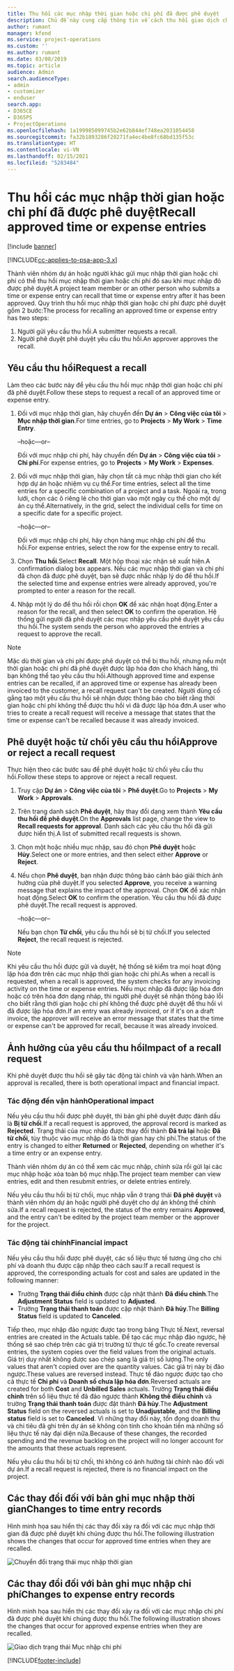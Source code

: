 ```yaml
---
title: Thu hồi các mục nhập thời gian hoặc chi phí đã được phê duyệt
description: Chủ đề này cung cấp thông tin về cách thu hồi giao dịch chi phí hoặc thời gian đã được phê duyệt trước đó.
author: rumant
manager: kfend
ms.service: project-operations
ms.custom: ''
ms.author: rumant
ms.date: 03/08/2019
ms.topic: article
audience: Admin
search.audienceType:
- admin
- customizer
- enduser
search.app:
- D365CE
- D365PS
- ProjectOperations
ms.openlocfilehash: 1a199985099745b2e62b844ef748ea2031054458
ms.sourcegitcommit: fa32b1893286f20271fa4ec4be8fc68bd135f53c
ms.translationtype: HT
ms.contentlocale: vi-VN
ms.lasthandoff: 02/15/2021
ms.locfileid: "5283484"
---
```

# <a name="recall-approved-time-or-expense-entries"></a><span data-ttu-id="0c586-103">Thu hồi các mục nhập thời gian hoặc chi phí đã được phê duyệt</span><span class="sxs-lookup"><span data-stu-id="0c586-103">Recall approved time or expense entries</span></span>

[!include [banner](../includes/psa-now-project-operations.md)]

[!INCLUDE[cc-applies-to-psa-app-3.x](../includes/cc-applies-to-psa-app-3x.md)]

<span data-ttu-id="0c586-104">Thành viên nhóm dự án hoặc người khác gửi mục nhập thời gian hoặc chi phí có thể thu hồi mục nhập thời gian hoặc chi phí đó sau khi mục nhập đó được phê duyệt.</span><span class="sxs-lookup"><span data-stu-id="0c586-104">A project team member or an other person who submits a time or expense entry can recall that time or expense entry after it has been approved.</span></span> <span data-ttu-id="0c586-105">Quy trình thu hồi mục nhập thời gian hoặc chi phí được phê duyệt gồm 2 bước:</span><span class="sxs-lookup"><span data-stu-id="0c586-105">The process for recalling an approved time or expense entry has two steps:</span></span>

1. <span data-ttu-id="0c586-106">Người gửi yêu cầu thu hồi.</span><span class="sxs-lookup"><span data-stu-id="0c586-106">A submitter requests a recall.</span></span>
2. <span data-ttu-id="0c586-107">Người phê duyệt phê duyệt yêu cầu thu hồi.</span><span class="sxs-lookup"><span data-stu-id="0c586-107">An approver approves the recall.</span></span>

## <a name="request-a-recall"></a><span data-ttu-id="0c586-108">Yêu cầu thu hồi</span><span class="sxs-lookup"><span data-stu-id="0c586-108">Request a recall</span></span>

<span data-ttu-id="0c586-109">Làm theo các bước này để yêu cầu thu hồi mục nhập thời gian hoặc chi phí đã phê duyệt.</span><span class="sxs-lookup"><span data-stu-id="0c586-109">Follow these steps to request a recall of an approved time or expense entry.</span></span>

1. <span data-ttu-id="0c586-110">Đối với mục nhập thời gian, hãy chuyển đến **Dự án** \> **Công việc của tôi** \> **Mục nhập thời gian**.</span><span class="sxs-lookup"><span data-stu-id="0c586-110">For time entries, go to **Projects** \> **My Work** \> **Time Entry**.</span></span>

    <span data-ttu-id="0c586-111">–hoặc–</span><span class="sxs-lookup"><span data-stu-id="0c586-111">–or–</span></span>

    <span data-ttu-id="0c586-112">Đối với mục nhập chi phí, hãy chuyển đến **Dự án** \> **Công việc của tôi** \> **Chi phí**.</span><span class="sxs-lookup"><span data-stu-id="0c586-112">For expense entries, go to **Projects** \> **My Work** \> **Expenses**.</span></span>

2. <span data-ttu-id="0c586-113">Đối với mục nhập thời gian, hãy chọn tất cả mục nhập thời gian cho kết hợp dự án hoặc nhiệm vụ cụ thể.</span><span class="sxs-lookup"><span data-stu-id="0c586-113">For time entries, select all the time entries for a specific combination of a project and a task.</span></span> <span data-ttu-id="0c586-114">Ngoài ra, trong lưới, chọn các ô riêng lẻ cho thời gian vào một ngày cụ thể cho một dự án cụ thể.</span><span class="sxs-lookup"><span data-stu-id="0c586-114">Alternatively, in the grid, select the individual cells for time on a specific date for a specific project.</span></span>

    <span data-ttu-id="0c586-115">–hoặc–</span><span class="sxs-lookup"><span data-stu-id="0c586-115">–or–</span></span>

    <span data-ttu-id="0c586-116">Đối với mục nhập chi phí, hãy chọn hàng mục nhập chi phí để thu hồi.</span><span class="sxs-lookup"><span data-stu-id="0c586-116">For expense entries, select the row for the expense entry to recall.</span></span>

3. <span data-ttu-id="0c586-117">Chọn **Thu hồi**.</span><span class="sxs-lookup"><span data-stu-id="0c586-117">Select **Recall**.</span></span> <span data-ttu-id="0c586-118">Một hộp thoại xác nhận sẽ xuất hiện.</span><span class="sxs-lookup"><span data-stu-id="0c586-118">A confirmation dialog box appears.</span></span> <span data-ttu-id="0c586-119">Nếu các mục nhập thời gian và chi phí đã chọn đã được phê duyệt, bạn sẽ được nhắc nhập lý do để thu hồi.</span><span class="sxs-lookup"><span data-stu-id="0c586-119">If the selected time and expense entries were already approved, you're prompted to enter a reason for the recall.</span></span>
4. <span data-ttu-id="0c586-120">Nhập một lý do để thu hồi rồi chọn **OK** để xác nhận hoạt động.</span><span class="sxs-lookup"><span data-stu-id="0c586-120">Enter a reason for the recall, and then select **OK** to confirm the operation.</span></span> <span data-ttu-id="0c586-121">Hệ thống gửi người đã phê duyệt các mục nhập yêu cầu phê duyệt yêu cầu thu hồi.</span><span class="sxs-lookup"><span data-stu-id="0c586-121">The system sends the person who approved the entries a request to approve the recall.</span></span>

> [!NOTE]
> <span data-ttu-id="0c586-122">Mặc dù thời gian và chi phí được phê duyệt có thể bị thu hồi, nhưng nếu một thời gian hoặc chi phí đã phê duyệt được lập hóa đơn cho khách hàng, thì bạn không thể tạo yêu cầu thu hồi.</span><span class="sxs-lookup"><span data-stu-id="0c586-122">Although approved time and expense entries can be recalled, if an approved time or expense has already been invoiced to the customer, a recall request can't be created.</span></span> <span data-ttu-id="0c586-123">Người dùng cố gắng tạo một yêu cầu thu hồi sẽ nhận được thông báo cho biết rằng thời gian hoặc chi phí không thể được thu hồi vì đã được lập hóa đơn.</span><span class="sxs-lookup"><span data-stu-id="0c586-123">A user who tries to create a recall request will receive a message that states that the time or expense can't be recalled because it was already invoiced.</span></span>

## <a name="approve-or-reject-a-recall-request"></a><span data-ttu-id="0c586-124">Phê duyệt hoặc từ chối yêu cầu thu hồi</span><span class="sxs-lookup"><span data-stu-id="0c586-124">Approve or reject a recall request</span></span>

<span data-ttu-id="0c586-125">Thực hiện theo các bước sau để phê duyệt hoặc từ chối yêu cầu thu hồi.</span><span class="sxs-lookup"><span data-stu-id="0c586-125">Follow these steps to approve or reject a recall request.</span></span>

1. <span data-ttu-id="0c586-126">Truy cập **Dự án** \> **Công việc của tôi** \> **Phê duyệt**.</span><span class="sxs-lookup"><span data-stu-id="0c586-126">Go to **Projects** \> **My Work** \> **Approvals**.</span></span>
2. <span data-ttu-id="0c586-127">Trên trang danh sách **Phê duyệt**, hãy thay đổi dạng xem thành **Yêu cầu thu hồi để phê duyệt**.</span><span class="sxs-lookup"><span data-stu-id="0c586-127">On the **Approvals** list page, change the view to **Recall requests for approval**.</span></span> <span data-ttu-id="0c586-128">Danh sách các yêu cầu thu hồi đã gửi được hiển thị.</span><span class="sxs-lookup"><span data-stu-id="0c586-128">A list of submitted recall requests is shown.</span></span>
3. <span data-ttu-id="0c586-129">Chọn một hoặc nhiều mục nhập, sau đó chọn **Phê duyệt** hoặc **Hủy**.</span><span class="sxs-lookup"><span data-stu-id="0c586-129">Select one or more entries, and then select either **Approve** or **Reject**.</span></span>
4. <span data-ttu-id="0c586-130">Nếu chọn **Phê duyệt**, bạn nhận được thông báo cảnh báo giải thích ảnh hưởng của phê duyệt.</span><span class="sxs-lookup"><span data-stu-id="0c586-130">If you selected **Approve**, you receive a warning message that explains the impact of the approval.</span></span> <span data-ttu-id="0c586-131">Chọn **OK** để xác nhận hoạt động.</span><span class="sxs-lookup"><span data-stu-id="0c586-131">Select **OK** to confirm the operation.</span></span> <span data-ttu-id="0c586-132">Yêu cầu thu hồi đã được phê duyệt.</span><span class="sxs-lookup"><span data-stu-id="0c586-132">The recall request is approved.</span></span>

    <span data-ttu-id="0c586-133">–hoặc–</span><span class="sxs-lookup"><span data-stu-id="0c586-133">–or–</span></span>

    <span data-ttu-id="0c586-134">Nếu bạn chọn **Từ chối**, yêu cầu thu hồi sẽ bị từ chối.</span><span class="sxs-lookup"><span data-stu-id="0c586-134">If you selected **Reject**, the recall request is rejected.</span></span>

> [!NOTE]
> <span data-ttu-id="0c586-135">Khi yêu cầu thu hồi được gửi và duyệt, hệ thống sẽ kiểm tra mọi hoạt động lập hóa đơn trên các mục nhập thời gian hoặc chi phí.</span><span class="sxs-lookup"><span data-stu-id="0c586-135">As when a recall is requested, when a recall is approved, the system checks for any invoicing activity on the time or expense entries.</span></span> <span data-ttu-id="0c586-136">Nếu mục nhập đã được lập hóa đơn hoặc có trên hóa đơn dạng nháp, thì người phê duyệt sẽ nhận thông báo lỗi cho biết rằng thời gian hoặc chi phí không thể được phê duyệt để thu hồi vì đã được lập hóa đơn.</span><span class="sxs-lookup"><span data-stu-id="0c586-136">If an entry was already invoiced, or if it's on a draft invoice, the approver will receive an error message that states that the time or expense can't be approved for recall, because it was already invoiced.</span></span>

## <a name="impact-of-a-recall-request"></a><span data-ttu-id="0c586-137">Ảnh hưởng của yêu cầu thu hồi</span><span class="sxs-lookup"><span data-stu-id="0c586-137">Impact of a recall request</span></span>

<span data-ttu-id="0c586-138">Khi phê duyệt được thu hồi sẽ gây tác động tài chính và vận hành.</span><span class="sxs-lookup"><span data-stu-id="0c586-138">When an approval is recalled, there is both operational impact and financial impact.</span></span>

### <a name="operational-impact"></a><span data-ttu-id="0c586-139">Tác động đến vận hành</span><span class="sxs-lookup"><span data-stu-id="0c586-139">Operational impact</span></span>

<span data-ttu-id="0c586-140">Nếu yêu cầu thu hồi được phê duyệt, thì bản ghi phê duyệt được đánh dấu là **Bị từ chối**.</span><span class="sxs-lookup"><span data-stu-id="0c586-140">If a recall request is approved, the approval record is marked as **Rejected**.</span></span> <span data-ttu-id="0c586-141">Trạng thái của mục nhập được thay đổi thành **Đã trả lại** hoặc **Đã từ chối**, tùy thuộc vào mục nhập đó là thời gian hay chi phí.</span><span class="sxs-lookup"><span data-stu-id="0c586-141">The status of the entry is changed to either **Returned** or **Rejected**, depending on whether it's a time entry or an expense entry.</span></span>

<span data-ttu-id="0c586-142">Thành viên nhóm dự án có thể xem các mục nhập, chỉnh sửa rồi gửi lại các mục nhập hoặc xóa toàn bộ mục nhập.</span><span class="sxs-lookup"><span data-stu-id="0c586-142">The project team member can view entries, edit and then resubmit entries, or delete entries entirely.</span></span>

<span data-ttu-id="0c586-143">Nếu yêu cầu thu hồi bị từ chối, mục nhập vẫn ở trạng thái **Đã phê duyệt** và thành viên nhóm dự án hoặc người phê duyệt cho dự án không thể chỉnh sửa.</span><span class="sxs-lookup"><span data-stu-id="0c586-143">If a recall request is rejected, the status of the entry remains **Approved**, and the entry can't be edited by the project team member or the approver for the project.</span></span>

### <a name="financial-impact"></a><span data-ttu-id="0c586-144">Tác động tài chính</span><span class="sxs-lookup"><span data-stu-id="0c586-144">Financial impact</span></span>

<span data-ttu-id="0c586-145">Nếu yêu cầu thu hồi được phê duyệt, các số liệu thực tế tương ứng cho chi phí và doanh thu được cập nhập theo cách sau:</span><span class="sxs-lookup"><span data-stu-id="0c586-145">If a recall request is approved, the corresponding actuals for cost and sales are updated in the following manner:</span></span>

- <span data-ttu-id="0c586-146">Trường **Trạng thái điều chỉnh** được cập nhật thành **Đã điều chỉnh**.</span><span class="sxs-lookup"><span data-stu-id="0c586-146">The **Adjustment Status** field is updated to **Adjusted**.</span></span>
- <span data-ttu-id="0c586-147">Trường **Trạng thái thanh toán** được cập nhật thành **Đã hủy**.</span><span class="sxs-lookup"><span data-stu-id="0c586-147">The **Billing Status** field is updated to **Canceled**.</span></span>

<span data-ttu-id="0c586-148">Tiếp theo, mục nhập đảo ngược được tạo trong bảng Thực tế.</span><span class="sxs-lookup"><span data-stu-id="0c586-148">Next, reversal entries are created in the Actuals table.</span></span> <span data-ttu-id="0c586-149">Để tạo các mục nhập đảo ngược, hệ thống sẽ sao chép trên các giá trị trường từ thực tế gốc.</span><span class="sxs-lookup"><span data-stu-id="0c586-149">To create reversal entries, the system copies over the field values from the original actuals.</span></span> <span data-ttu-id="0c586-150">Giá trị duy nhất không được sao chép sang là giá trị số lượng.</span><span class="sxs-lookup"><span data-stu-id="0c586-150">The only values that aren't copied over are the quantity values.</span></span> <span data-ttu-id="0c586-151">Các giá trị này bị đảo ngược.</span><span class="sxs-lookup"><span data-stu-id="0c586-151">These values are reversed instead.</span></span> <span data-ttu-id="0c586-152">Thực tế đảo ngược được tạo cho cả thực tế **Chi phí** và **Doanh số chưa lập hóa đơn**.</span><span class="sxs-lookup"><span data-stu-id="0c586-152">Reversed actuals are created for both **Cost** and **Unbilled Sales** actuals.</span></span> <span data-ttu-id="0c586-153">Trường **Trạng thái điều chỉnh** trên số liệu thực tế đã đảo ngược thành **Không thể điều chỉnh** và trường **Trạng thái thanh toán** được đặt thành **Đã hủy**.</span><span class="sxs-lookup"><span data-stu-id="0c586-153">The **Adjustment Status** field on the reversed actuals is set to **Unadjustable**, and the **Billing status** field is set to **Canceled**.</span></span> <span data-ttu-id="0c586-154">Vì những thay đổi này, tồn đọng doanh thu và chi tiêu đã ghi trên dự án sẽ không còn tính cho khoản tiền mà những số liệu thực tế này đại diện nữa.</span><span class="sxs-lookup"><span data-stu-id="0c586-154">Because of these changes, the recorded spending and the revenue backlog on the project will no longer account for the amounts that these actuals represent.</span></span>

<span data-ttu-id="0c586-155">Nếu yêu cầu thu hồi bị từ chối, thì không có ảnh hưởng tài chính nào đối với dự án.</span><span class="sxs-lookup"><span data-stu-id="0c586-155">If a recall request is rejected, there is no financial impact on the project.</span></span>

## <a name="changes-to-time-entry-records"></a><span data-ttu-id="0c586-156">Các thay đổi đối với bản ghi mục nhập thời gian</span><span class="sxs-lookup"><span data-stu-id="0c586-156">Changes to time entry records</span></span>

<span data-ttu-id="0c586-157">Hình minh họa sau hiển thị các thay đổi xảy ra đối với các mục nhập thời gian đã được phê duyệt khi chúng được thu hồi.</span><span class="sxs-lookup"><span data-stu-id="0c586-157">The following illustration shows the changes that occur for approved time entries when they are recalled.</span></span>

![Chuyển đổi trạng thái mục nhập thời gian](media/TimeEntryStateTransitions.png)

## <a name="changes-to-expense-entry-records"></a><span data-ttu-id="0c586-159">Các thay đổi đối với bản ghi mục nhập chi phí</span><span class="sxs-lookup"><span data-stu-id="0c586-159">Changes to expense entry records</span></span>

<span data-ttu-id="0c586-160">Hình minh họa sau hiển thị các thay đổi xảy ra đối với các mục nhập chi phí đã được phê duyệt khi chúng được thu hồi.</span><span class="sxs-lookup"><span data-stu-id="0c586-160">The following illustration shows the changes that occur for approved expense entries when they are recalled.</span></span>

![Giao dịch trạng thái Mục nhập chi phí](media/ExpenseEntryStateTransitions.png)


[!INCLUDE[footer-include](../includes/footer-banner.md)]
